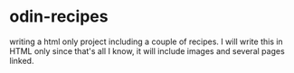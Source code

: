 # odin-recipes
writing a html only project including a couple of recipes. I will write this in HTML only since that's all I know, it will include images and several pages linked.
